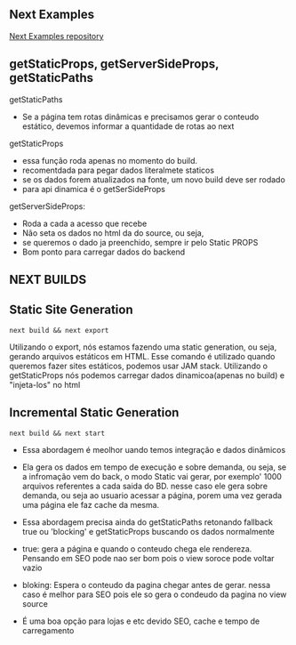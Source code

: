 

## Next Examples
[Next Examples repository](https://github.com/vercel/next.js/tree/canary/examples)


## getStaticProps, getServerSideProps, getStaticPaths

getStaticPaths
- Se a página tem rotas dinâmicas e precisamos gerar o conteudo estático, devemos informar a quantidade de rotas ao next


getStaticProps
- essa função roda apenas no momento do build. 
- recomentdada para pegar dados literalmete staticos
- se os dados forem atualizados na fonte, um novo build deve ser rodado
- para api dinamica é o getSerSideProps


getServerSideProps:
- Roda a cada a acesso que recebe
- Não seta os dados no html da do source, ou seja,
- se queremos o dado ja preenchido, sempre ir pelo Static PROPS
- Bom ponto para carregar dados do backend


## NEXT BUILDS

## Static Site Generation
```next build && next export```

Utilizando o export, nós estamos fazendo uma static generation, ou seja, gerando arquivos estáticos em HTML. Esse comando é utilizado quando queremos fazer sites estáticos, podemos usar JAM stack.
Utilizando o getStaticProps  nós podemos carregar dados dinamicoa(apenas no build) e "injeta-los" no html


## Incremental Static Generation
```next build && next start```
- Essa abordagem é meolhor  uando temos integração e dados dinâmicos
- Ela gera os dados em tempo de execução e sobre demanda, ou seja, se a infromação vem do back, o modo Static vai gerar, por exemplo' 1000 arquivos referentes a cada saida do BD. nesse caso ele gera sobre demanda, ou seja ao usuario acessar a página, porem uma vez gerada  uma página ele faz cache da mesma.

- Essa abordagem precisa ainda do getStaticPaths retonando fallback true ou 'blocking' e getStaticProps buscando os dados normalmente
- true: gera a página e quando o conteudo chega ele rendereza. Pensando em SEO pode nao ser bom pois o view soroce pode voltar vazio
- bloking: Espera o conteudo da pagina chegar antes de gerar. nessa caso é melhor para SEO pois ele so gera o condeudo da pagina no view source
- É uma boa opção para lojas e etc devido SEO, cache e tempo de carregamento



